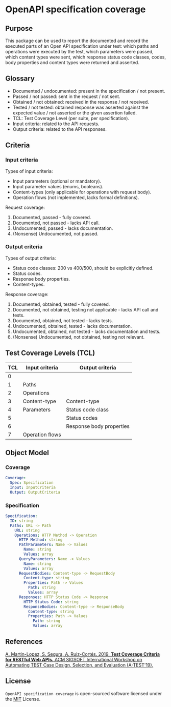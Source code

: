 # OpenAPI specification coverage

## Purpose

This package can be used to report the documented and record the executed parts of
 an Open API specification under test: which paths and operations were
 executed by the test, which parameters were passed, which content types
 were sent, which response status code classes, codes, body properties and
 content types were returned and asserted.

## Glossary

* Documented / undocumented: present in the specification / not present.
* Passed / not passed: sent in the request / not sent.
* Obtained / not obtained: received in the response / not received.
* Tested / not tested: obtained response was asserted against the expected
value / not asserted or the given assertion failed.
* TCL: Test Coverage Level (per suite, per specification).
* Input criteria: related to the API requests.
* Output criteria: related to the API responses.

## Criteria

### Input criteria

Types of input criteria:
* Input parameters (optional or mandatory).
* Input parameter values (enums, booleans).
* Content-types (only applicable for operations with request body).
* Operation flows (not implemented, lacks formal definitions).

Request coverage:
1. Documented, passed - fully covered.
2. Documented, not passed - lacks API call.
3. Undocumented, passed - lacks documentation.
4. (Nonsense) Undocumented, not passed.

### Output criteria

Types of output criteria:
* Status code classes: 200 vs 400/500, should be explicitly defined.
* Status codes.
* Response body properties.
* Content-types.

Response coverage:
1. Documented, obtained, tested - fully covered.
2. Documented, not obtained, testing not applicable - lacks API call and tests.
3. Documented, obtained, not tested - lacks tests.
4. Undocumented, obtained, tested - lacks documentation.
5. Undocumented, obtained, not tested - lacks documentation and tests.
6. (Nonsense) Undocumented, not obtained, testing not relevant.

## Test Coverage Levels (TCL)
 
| TCL | Input criteria  | Output criteria          |  
| --- | --------------- | ------------------------ |  
|  0  |                 |                          |  
|  1  | Paths           |                          |  
|  2  | Operations      |                          |  
|  3  | Content-type    | Content-type             |  
|  4  | Parameters      | Status code class        |  
|  5  |                 | Status codes             |  
|  6  |                 | Response body properties |  
|  7  | Operation flows |                          |

## Object Model

### Coverage

```yaml
Coverage:
  Spec: Specification
  Input: InputCriteria
  Output: OutputCriteria
```

### Specification

```yaml
Specification:
  ID: string
  Paths: URL -> Path
    URL: string
    Operations: HTTP Method -> Operation
      HTTP Method: string
      PathParameters: Name -> Values
        Name: string
        Values: array
      QueryParameters: Name -> Values
        Name: string
        Values: array
      RequestBodies: Content-type -> RequestBody
        Content-type: string
        Properties: Path -> Values
          Path: string
          Values: array
      Responses: HTTP Status Code -> Response
        HTTP Status Code: string
        ResponseBodies: Content-type -> ResponseBody
          Content-type: string
          Properties: Path -> Values
            Path: string
            Values: array
```

## References

[A. Martin-Lopez, S. Segura, A. Ruiz-Cortés. 2019. **Test Coverage Criteria for RESTful Web APIs.** ACM SIGSOFT International Workshop on Automating TEST Case Design, Selection, and Evaluation (A-TEST'19).](https://personal.us.es/amarlop/wp-content/uploads/2019/09/Test_Coverage_Criteria_for_RESTful_Web_APIs.pdf)

## License

`OpenAPI specification coverage` is open-sourced software licensed under the [MIT](/LICENSE) License.